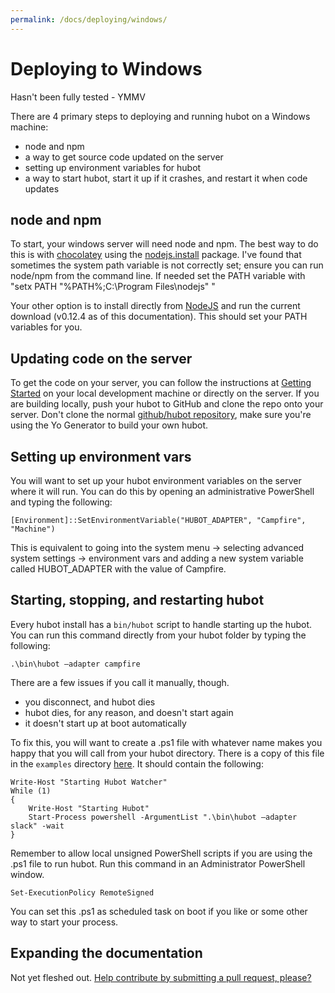 ```yaml
---
permalink: /docs/deploying/windows/
---
```


# Deploying to Windows

Hasn't been fully tested - YMMV

There are 4 primary steps to deploying and running hubot on a Windows machine:

  * node and npm
  * a way to get source code updated on the server
  * setting up environment variables for hubot
  * a way to start hubot, start it up if it crashes, and restart it when code updates

## node and npm

To start, your windows server will need node and npm.
The best way to do this is with [chocolatey](http://chocolatey.org) using the [nodejs.install](http://chocolatey.org/packages/nodejs.install) package.
I've found that sometimes the system path variable is not correctly set; ensure you can run node/npm from the command line. If needed set the PATH variable with "setx PATH \"%PATH%;C:\Program Files\nodejs\" "

Your other option is to install directly from [NodeJS](https://nodejs.org/) and run the current download (v0.12.4 as of this documentation). This should set your PATH variables for you.

## Updating code on the server

To get the code on your server, you can follow the instructions at [Getting Started](/docs/index.md) on your local development machine or directly on the server. If you are building locally, push your hubot to GitHub and clone the repo onto your server. Don't clone the normal [github/hubot repository](http://github.com/github/hubot), make sure you're using the Yo Generator to build your own hubot.

## Setting up environment vars

You will want to set up your hubot environment variables on the server where it will run. You can do this by opening an administrative PowerShell and typing the following:

    [Environment]::SetEnvironmentVariable("HUBOT_ADAPTER", "Campfire", "Machine")

This is equivalent to going into the system menu -> selecting advanced system settings -> environment vars and adding a new system variable called HUBOT_ADAPTER with the value of Campfire.

## Starting, stopping, and restarting hubot

Every hubot install has a `bin/hubot` script to handle starting up the hubot.
You can run this command directly from your hubot folder by typing the following:

    .\bin\hubot –adapter campfire

There are a few issues if you call it manually, though.

* you disconnect, and hubot dies
* hubot dies, for any reason, and doesn't start again
* it doesn't start up at boot automatically

To fix this, you will want to create a .ps1 file with whatever name makes you happy that you will call from your hubot directory. There is a copy of this file in the `examples` directory [here](/examples/hubot-start.ps1). It should contain the following:

    Write-Host "Starting Hubot Watcher"
    While (1)
    {
        Write-Host "Starting Hubot"
        Start-Process powershell -ArgumentList ".\bin\hubot –adapter slack" -wait
    }

Remember to allow local unsigned PowerShell scripts if you are using the .ps1 file to run hubot. Run this command in an Administrator PowerShell window.

    Set-ExecutionPolicy RemoteSigned

You can set this .ps1 as scheduled task on boot if you like or some other way to start your process.

## Expanding the documentation

Not yet fleshed out. [Help contribute by submitting a pull request, please?](https://github.com/github/hubot/pull/new/master)
